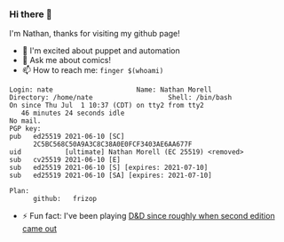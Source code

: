 ### Hi there 👋

I'm Nathan, thanks for visiting my github page!

- 🔭 I'm excited about puppet and automation
- 💬 Ask me about comics! 
- 📫 How to reach me: `finger $(whoami)`
```
Login: nate           			Name: Nathan Morell
Directory: /home/nate               	Shell: /bin/bash
On since Thu Jul  1 10:37 (CDT) on tty2 from tty2
   46 minutes 24 seconds idle
No mail.
PGP key:
pub   ed25519 2021-06-10 [SC]
      2C5BC568C50A9A3C8C38A0E0FCF3403AE6AA677F
uid           [ultimate] Nathan Morell (EC 25519) <removed>
sub   cv25519 2021-06-10 [E]
sub   ed25519 2021-06-10 [S] [expires: 2021-07-10]
sub   ed25519 2021-06-10 [SA] [expires: 2021-07-10]

Plan:
      github:   frizop
```
- ⚡ Fun fact: I've been playing [D&D since roughly when second edition came out](https://frizop.github.io)
